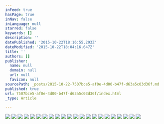 ```yaml
---
inFeed: true
hasPage: true
inNav: false
inLanguage: null
starred: false
keywords: []
description: ''
datePublished: '2015-10-22T18:16:55.293Z'
dateModified: '2015-10-22T18:04:16.647Z'
title: ''
authors: []
publisher:
  name: null
  domain: null
  url: null
  favicon: null
sourcePath: _posts/2015-10-22-7507bce5-af0e-4d00-b47f-d63a5c03d36f.md
published: true
url: 7507bce5-af0e-4d00-b47f-d63a5c03d36f/index.html
_type: Article

---
```

![](https://the-grid-user-content.s3-us-west-2.amazonaws.com/2a15c4bd-8c48-4fb3-8eb3-5dbfe6dbb1e8.jpg)
![](https://the-grid-user-content.s3-us-west-2.amazonaws.com/6447ba59-0a7b-4547-9257-d9a7b95014a9.jpg)
![](https://the-grid-user-content.s3-us-west-2.amazonaws.com/f22d99e7-418d-4912-b347-991b7f1a9fca.jpg)
![](https://the-grid-user-content.s3-us-west-2.amazonaws.com/daab4a03-1e8f-4f6b-820a-856c01dfbd2c.jpg)
![](https://the-grid-user-content.s3-us-west-2.amazonaws.com/74917381-bc80-49f9-9687-f41f413dc12a.jpg)
![](https://the-grid-user-content.s3-us-west-2.amazonaws.com/21fd70dc-5ef6-4b0c-8a54-0e0369a96238.jpg)
![](https://the-grid-user-content.s3-us-west-2.amazonaws.com/02bed4e9-201c-45c1-9e6f-9b0d43d20d90.jpg)
![](https://the-grid-user-content.s3-us-west-2.amazonaws.com/2884254e-a80c-4cf1-898a-5b1ced3e4acc.jpg)
![](https://the-grid-user-content.s3-us-west-2.amazonaws.com/5e192763-926f-45ec-983a-562de8edff02.jpg)
![](https://the-grid-user-content.s3-us-west-2.amazonaws.com/17429828-0a92-44b4-b696-b5a581590878.jpg)
![](https://the-grid-user-content.s3-us-west-2.amazonaws.com/8de9ce71-68f6-4e4f-a059-0cd6e56f4387.jpg)
![](https://the-grid-user-content.s3-us-west-2.amazonaws.com/501dc15c-0bdc-4ffb-916b-9c53f5b3acf5.jpg)
![](https://the-grid-user-content.s3-us-west-2.amazonaws.com/1a9f8def-3fba-48f9-846e-abc78b713502.jpg)
![](https://the-grid-user-content.s3-us-west-2.amazonaws.com/13afa964-0abc-43ce-b742-b4279cb1f28a.jpg)
![](https://the-grid-user-content.s3-us-west-2.amazonaws.com/15b8ba7d-baf4-4952-af93-fd56530c81d3.jpg)
![](https://the-grid-user-content.s3-us-west-2.amazonaws.com/cfc6cafa-8f74-4234-8757-8e49ff62c89f.jpg)
![](https://the-grid-user-content.s3-us-west-2.amazonaws.com/90fc6670-b739-4029-8cfd-9381878a22f4.jpg)
![](https://the-grid-user-content.s3-us-west-2.amazonaws.com/5bd94c46-22d4-4b61-a12c-c11527776957.jpg)
![](https://the-grid-user-content.s3-us-west-2.amazonaws.com/b8de96d8-20d5-4cc7-8216-6b0c5d00f725.jpg)
![](https://the-grid-user-content.s3-us-west-2.amazonaws.com/7a90defd-bb1e-4234-a8fa-d142861620c3.jpg)
![](https://the-grid-user-content.s3-us-west-2.amazonaws.com/2f09ed52-7294-4f21-9da7-54b06686e572.jpg)
![](https://the-grid-user-content.s3-us-west-2.amazonaws.com/c113847b-ac8a-4cfb-8ff2-6d2c2e851db7.jpg)